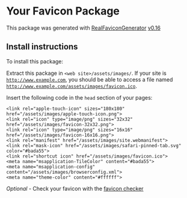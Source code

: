 # Your Favicon Package

This package was generated with [RealFaviconGenerator](https://realfavicongenerator.net/) [v0.16](https://realfavicongenerator.net/change_log#v0.16)

## Install instructions

To install this package:

Extract this package in <code>&lt;web site&gt;/assets/images/</code>. If your site is <code>http://www.example.com</code>, you should be able to access a file named <code>http://www.example.com/assets/images/favicon.ico</code>.

Insert the following code in the `head` section of your pages:

    <link rel="apple-touch-icon" sizes="180x180" href="/assets/images/apple-touch-icon.png">
    <link rel="icon" type="image/png" sizes="32x32" href="/assets/images/favicon-32x32.png">
    <link rel="icon" type="image/png" sizes="16x16" href="/assets/images/favicon-16x16.png">
    <link rel="manifest" href="/assets/images/site.webmanifest">
    <link rel="mask-icon" href="/assets/images/safari-pinned-tab.svg" color="#bada55">
    <link rel="shortcut icon" href="/assets/images/favicon.ico">
    <meta name="msapplication-TileColor" content="#bada55">
    <meta name="msapplication-config" content="/assets/images/browserconfig.xml">
    <meta name="theme-color" content="#ffffff">

*Optional* - Check your favicon with the [favicon checker](https://realfavicongenerator.net/favicon_checker)